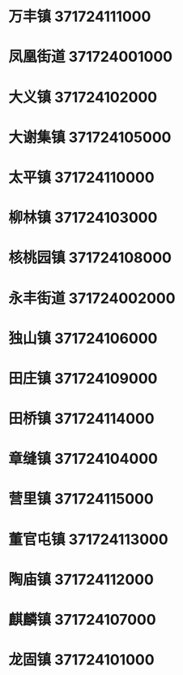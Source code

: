 # 万丰镇 371724111000
# 凤凰街道 371724001000
# 大义镇 371724102000
# 大谢集镇 371724105000
# 太平镇 371724110000
# 柳林镇 371724103000
# 核桃园镇 371724108000
# 永丰街道 371724002000
# 独山镇 371724106000
# 田庄镇 371724109000
# 田桥镇 371724114000
# 章缝镇 371724104000
# 营里镇 371724115000
# 董官屯镇 371724113000
# 陶庙镇 371724112000
# 麒麟镇 371724107000
# 龙固镇 371724101000
